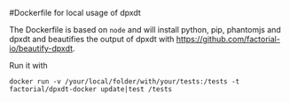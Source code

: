 #Dockerfile for local usage of dpxdt

The Dockerfile is based on `node` and will install python, pip, phantomjs and dpxdt and beautifies the output of dpxdt with <https://github.com/factorial-io/beautify-dpxdt>.

Run it with

```
docker run -v /your/local/folder/with/your/tests:/tests -t factorial/dpxdt-docker update|test /tests
```
